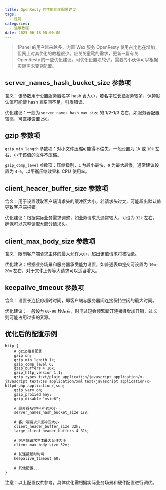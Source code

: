 ```yaml
---
title: OpenResty 的性能优化配置建议
tags:
  - 性能
categories:
  - 运维教程
date: 2025-06-18 00:00:00
---
```


> 1Panel 的用户越来越多，内置 Web 服务 OpenResty 使用占比也在增加，但网上对其优化的教程很少。应关关童靴的需求，更新一篇有关 OpenResty 的一些优化建议。可优化设置项较少，需要的小伙伴可以根据实际需求变更配置。

<!-- more -->

## server_names_hash_bucket_size 参数项

含义：该参数用于设置服务器名字 hash 表大小，若名字过长或服务较多，保持默认值可能使 hash 表空间不足，引发错误。

优化建议：一般为 `server_names_hash_max_size` 的 1/2-1/3 左右，如服务器配置较高，可直接设置 `256`。

## gzip 参数项

`gzip_min_length` 参数项：对小文件压缩可能得不偿失，一般设置为 `1k` 或 `10k` 左右，小于该值的文件不压缩。

`gzip_comp_level` 参数项：压缩级别，`1` 为最小最快，`9` 为最大最慢，通常建议设置为 `4-6`，以平衡压缩效果和 CPU 使用率。

## client_header_buffer_size 参数项

含义：用于设置读取客户端请求头的缓冲区大小，若请求头过大，可能超出默认值导致客户端报错。

优化建议：根据实际业务需求调整，如业务请求头通常较大，可设为 `32k` 左右，确保可以完整读取大部分请求头。

## client_max_body_size 参数项

含义：限制客户端请求主体的最大允许大小，超出该值请求将被拒绝。

优化建议：根据业务场景和服务器承受能力设置，如普通表单提交可设置为 `10m-20m` 左右，对于文件上传等大请求可以适当增大。

## keepalive_timeout 参数项

含义：设置长连接的超时时间，即客户端与服务器间连接保持空闲的最大时间。

优化建议：一般设为 `60-90` 秒左右，时间过短会频繁断开连接且增加开销，过长则可能占用过多的资源。

## 优化后的配置示例

```
http {
    # gzip相关配置
    gzip on;
    gzip_min_length 1k;
    gzip_comp_level 6;
    gzip_buffers 4 16k;
    gzip_http_version 1.1;
    gzip_types text/plain application/javascript application/x-javascript text/css application/xml text/javascript application/x-httpd-php application/json;
    gzip_vary on;
    gzip_proxied any;
    gzip_disable "msie6";

    # 服务器名字hash表大小
    server_names_hash_bucket_size 128;

    # 客户端请求头缓冲区大小
    client_header_buffer_size 32k;
    large_client_header_buffers 4 32k;

    # 客户端请求主体最大允许大小
    client_max_body_size 32m;

    # 长连接超时时间
    keepalive_timeout 60;

    # 其他配置...
}
```

注意：以上配置仅供参考，具体优化需根据实际业务场景和硬件配置进行调优。
